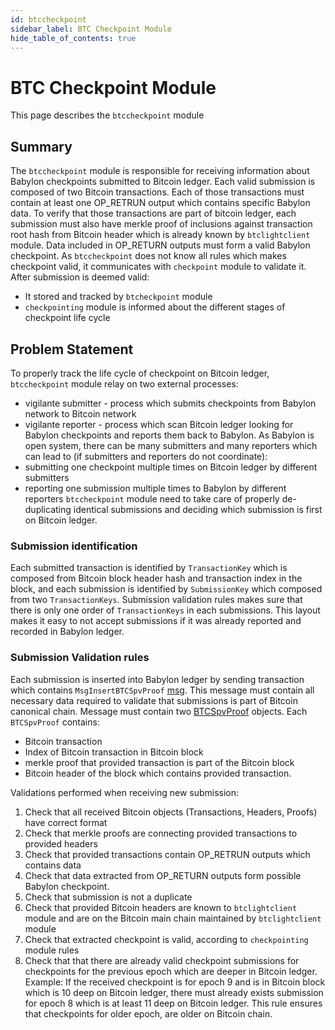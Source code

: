 ```yaml
---
id: btccheckpoint
sidebar_label: BTC Checkpoint Module
hide_table_of_contents: true
---
```


# BTC Checkpoint Module

This page describes the `btccheckpoint` module

## Summary

The `btccheckpoint` module is responsible for receiving information about Babylon checkpoints
submitted to Bitcoin ledger. Each valid submission is composed of two Bitcoin transactions.
Each of those transactions must contain at least one OP_RETRUN output which contains specific
Babylon data. To verify that those transactions are part of bitcoin ledger, each submission
must also have merkle proof of inclusions against transaction root hash from Bitcoin
header which is already known by `btclightclient` module.
Data included in OP_RETURN outputs must form a valid Babylon checkpoint. As `btccheckpoint`
does not know all rules which makes checkpoint valid, it communicates with
`checkpoint` module to validate it.
After submission is deemed valid:
- It stored and tracked by `btcheckpoint` module
- `checkpointing` module is informed about the different stages of checkpoint life cycle

## Problem Statement

To properly track the life cycle of checkpoint on Bitcoin ledger, `btccheckpoint` module
relay on two external processes:
- vigilante submitter - process which submits checkpoints from Babylon network to Bitcoin
network
- vigilante reporter - process which scan Bitcoin ledger looking for Babylon checkpoints
and reports them back to Babylon.
As Babylon is open system, there can be many submitters and many reporters which can
lead to (if submitters and reporters do not coordinate):
- submitting one checkpoint multiple times on Bitcoin ledger by different submitters
- reporting one submission multiple times to Babylon by different reporters
`btccheckpoint` module need to take care of properly de-duplicating identical submissions
and deciding which submission is first on Bitcoin ledger.


### Submission identification

Each submitted transaction is identified by `TransactionKey`  which is composed from
Bitcoin block header hash and transaction index in the block, and each submission
is identified by `SubmissionKey` which composed from two `TransactionKeys`. Submission
validation rules makes sure that there is only one order of `TransactionKeys` in each
submissions.
This layout makes it easy to not accept submissions if it was already reported and recorded
in Babylon ledger.

### Submission Validation rules

Each submission is inserted into Babylon ledger by sending transaction which contains
`MsgInsertBTCSpvProof` [msg](https://github.com/babylonchain/babylon/blob/dev/proto/babylon/btccheckpoint/tx.proto#L15).
This message must contain all necessary data required to validate that submissions is part of
Bitcoin canonical chain. Message must contain two [BTCSpvProof](https://github.com/babylonchain/babylon/blob/dev/proto/babylon/btccheckpoint/btccheckpoint.proto#L23) objects.
Each `BTCSpvProof` contains:
- Bitcoin transaction
- Index of Bitcoin transaction in Bitcoin block
- merkle proof that provided transaction is part of the Bitcoin block
- Bitcoin header of the block which contains provided transaction.

Validations performed when receiving new submission:

1. Check that all received Bitcoin objects (Transactions, Headers, Proofs) have correct format
2. Check that merkle proofs are connecting provided transactions to provided headers
3. Check that provided transactions contain OP_RETRUN outputs which contains data
4. Check that data extracted from OP_RETURN outputs form possible Babylon checkpoint.
5. Check that submission is not a duplicate
6. Check that provided Bitcoin headers are known to `btclightclient` module and are
on the Bitcoin main chain maintained by `btclightclient` module
7. Check that extracted checkpoint is valid, according to `checkpointing` module rules
8. Check that that there are already valid checkpoint submissions for checkpoints for the previous epoch which
are deeper in Bitcoin ledger.
Example: If the received checkpoint is for epoch 9 and is in Bitcoin block which is 10 deep on Bitcoin
ledger, there must already exists submission for epoch 8 which is at least 11 deep on Bitcoin ledger.
This rule ensures that checkpoints for older epoch, are older on Bitcoin chain.


